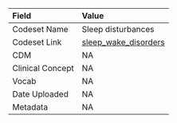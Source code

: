 |Field            |Value                |
|:----------------|:--------------------|
|Codeset Name     |Sleep disturbances   |
|Codeset Link     |[sleep_wake_disorders](https://github.com/PEDSnet/Variable-Dictionary/blob/main/conditions/sleep_wake_disorders.csv)|
|CDM              |NA                   |
|Clinical Concept |NA                   |
|Vocab            |NA                   |
|Date Uploaded    |NA                   |
|Metadata         |NA                   |
